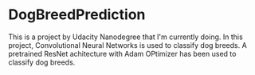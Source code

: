 # DogBreedPrediction
This is a project by Udacity Nanodegree that I'm currently doing. In this project, Convolutional Neural Networks is used to classify dog breeds. A pretrained ResNet achitecture with Adam OPtimizer has been used to classify dog breeds.
 
